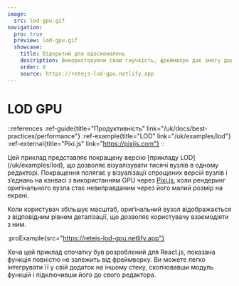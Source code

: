 ```yaml
---
image:
  src: lod-gpu.gif
navigation:
  pro: true
  preview: lod-gpu.gif
  showcase:
    title: Відкритий для вдосконалень
    description: Використовуючи свою гнучкість, фреймворк дає змогу додаткових оптимізацій для досягнення виняткової продуктивності
    order: 8
    source: https://retejs-lod-gpu.netlify.app
---
```


# LOD GPU

::references
:ref-guide{title="Продуктивність" link="/uk/docs/best-practices/performance"}
:ref-example{title="LOD" link="/uk/examples/lod"}
:ref-external{title="Pixi.js" link="https://pixijs.com"}
::

Цей приклад представляє покращену версію [прикладу LOD] (/uk/examples/lod), що дозволяє візуалізувати тисячі вузлів в одному редакторі. Покращення полягає у візуалізації спрощених версій вузлів і з’єднань на канвасі з використанням GPU через [Pixi.js](https://pixijs.com), коли рендеринг оригінального вузла стає невиправданим через його малий розмір на екрані.

Коли користувач збільшує масштаб, оригінальний вузол відображається з відповідним рівнем деталізації, що дозволяє користувачу взаємодіяти з ним.

:proExample{src="https://retejs-lod-gpu.netlify.app"}

Хоча цей приклад спочатку був розроблений для React.js, показана функція повністю не залежить від фреймворку. Ви можете легко інтегрувати її у свій додаток на іншому стеку, скопіювавши модуль функцій і підключивши його до свого редактора.
